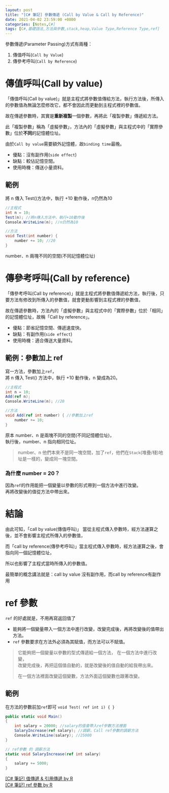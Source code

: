 ```yaml
---
layout: post
title: "[C# 筆記] 參數傳遞 (Call by Value & Call by Reference)"
date: 2021-04-02 23:59:00 +0800
categories: [Notes,C#]
tags: [C#,基礎語法,方法與參數,stack,heap,Value Type,Reference Type,ref]
---
```


參數傳遞(Parameter Passing)方式有兩種：        

1. 傳值呼叫(`Call by Value`)
2. 傳參考呼叫(`Call by Reference`)


# 傳值呼叫(Call by value)

「傳值呼叫(Call by value)」就是主程式將參數值傳給方法，執行方法後，所傳入的參數值為無論怎麼修改它，都不會因此而更動到主程式裡的參數值。        

故在傳遞參數時，其實是**重新複製**一個參數，再將此「複製參數」傳遞給方法。       

此「複製參數」稱為「虛擬參數」，方法內的「虛擬參數」與主程式中的「實際參數」位於**不同**的記憶體位址。      

由於`Call by value`需要額外記憶體，故`binding time`最晚。

- 優點：沒有副作用(`side effect`)
- 缺點：較佔記憶空間。
- 使用時機：傳送小量資料。

## 範例

將 n 傳入 Test()方法中，執行 +10 動作後，n仍然為10

```c#
//主程式
int n = 10;
Test(n); //將n傳入方法中，執行+10動作後
Console.WriteLine(n); //n仍然為10

//方法
void Test(int number) {
    number += 10; //20
}
```
number、n 兩塊不同的空間(不同記憶體位址)        


# 傳參考呼叫(Call by reference)

「傳參考呼叫(Call by reference)」就是主程式將參數值傳遞給方法，執行後，只要方法有修改到所傳入的參數值，就會更動影響到主程式裡的參數值，

故在傳遞參數時，方法內的「虛擬參數」與主程式中的「實際參數」位於「相同」的記憶體位址，故稱「Call by reference」。      

- 優點：節省記憶空間、傳遞速度快。
- 缺點：有副作用(`side effect`)
- 使用時機：適合傳送大量資料。

## 範例：參數加上 ref

寫一方法，參數加上`ref`，     
將 n 傳入 Test() 方法中，執行 +10 動作後，n 變成為20。

```c#
//主程式
int n = 10;
Add(ref n);
Console.WriteLine(n); //20

//方法
void Add(ref int number) { //參數加上ref
    number += 10;
}
```
原本 number、n 是兩塊不同的空間(不同記憶體位址)，      
執行後，number、n 指向相同位址。        

> number、n 他們本來不是同一塊空間，加了`ref`，他們在`Stack`(堆疊/棧)地址是一樣的，變成同一塊空間。


### 為什麼 number = 20？

因為`ref`的作用能把一個變量以參數的形式帶到一個方法中進行改變。     
再將改變後的值從方法中帶出來。

# 結論

由此可知，「call by value(傳值呼叫)」 當從主程式傳入參數時，經方法運算之後，並不會影響主程式所傳入的參數值，      

而「call by reference(傳參考呼叫)」當主程式傳入參數時，經方法運算之後，會指向同一個記憶體位址，     

所以也影響了主程式當時所傳入的參數值。      

最簡單的概念講法就是：call by value 沒有副作用，而call by reference有副作用


# ref 參數
`ref` 的好處就是，不用再寫返回值了

- 能夠將一個變量帶入一個方法中進行改變，改變完成後，再將改變後的值帶出方法。
- `ref` 參數要求在方法外必須為其賦值，而方法可以不賦值。

> 它能夠把一個變量以參數的型式傳遞給一個方法， 在一個方法中進行改變，       
> 改變完成後，再把這個值自動的，就是改變後的值自動的給我帶出來。        
>
> 在一個方法裡面改變這個變數，方法外面這個變數也跟著改變。      


## 範例

在方法的參數前加`ref`即可 `void Test( ref int i) { }`

```c#
public static void Main()
{
    int salary = 20000; //salary的值會帶入ref參數方法裡面
    SalaryIncrease(ref salary); //調薪。Call ref參數的調薪方法
    Console.WriteLine(salary); //25000
}

// ref參數 的 調薪方法
static void SalaryIncrease(ref int salary) 
{
    salary += 5000;
}
```

[[C# 筆記] 值傳遞 & 引用傳遞  by R](https://riivalin.github.io/posts/2011/01/valuetype-referencetype/)      
[[C# 筆記] ref 參數  by R](https://riivalin.github.io/posts/2011/01/ref/)